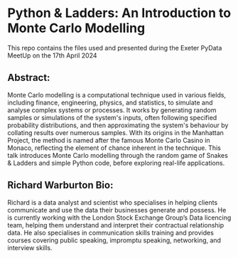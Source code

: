 # Python & Ladders: An Introduction to Monte Carlo Modelling

This repo contains the files used and presented during the Exeter PyData MeetUp on the 17th April 2024

## Abstract: 

Monte Carlo modelling is a computational technique used in various fields, including finance, engineering, physics, and statistics, to simulate and analyse complex systems or processes.  It works by generating random samples or simulations of the system's inputs, often following specified probability distributions, and then approximating the system's behaviour by collating results over numerous samples.  With its origins in the Manhattan Project, the method is named after the famous Monte Carlo Casino in Monaco, reflecting the element of chance inherent in the technique.  This talk introduces Monte Carlo modelling through the random game of Snakes & Ladders and simple Python code, before exploring real-life applications.

## Richard Warburton Bio:

Richard is a data analyst and scientist who specialises in helping clients communicate and use the data their businesses generate and possess.  He is currently working with the London Stock Exchange Group’s Data licencing team, helping them understand and interpret their contractual relationship data.  He also specialises in communication skills training and provides courses covering public speaking, impromptu speaking, networking, and interview skills.
 
